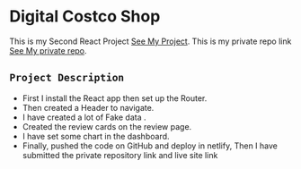 # Digital Costco Shop

This is my Second React Project [See My Project](https://digital-costco-shop.netlify.app/).
This is my private repo link [See My private repo](https://github.com/programming-hero-web-course-4/product-analysis-website-Nijumdip).

## `Project Description`

- First I install the React app then set up the Router.
- Then created a Header to navigate.
- I have created a lot of Fake data .
- Created the review cards on the review page.
- I have set some chart in the dashboard.
- Finally, pushed the code on GitHub and deploy in netlify,
  Then I have submitted the private repository link and live site link
